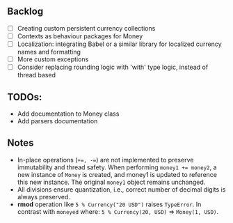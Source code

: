 ## Backlog
- [ ] Creating custom persistent currency collections
- [ ] Contexts as behaviour packages for Money
- [ ] Localization: integrating Babel or a similar library for localized currency names and formatting
- [ ] More custom exceptions
- [ ] Consider replacing rounding logic with 'with' type logic, instead of thread based

## TODOs:
* Add documentation to Money class
* Add parsers documentation

## Notes
* In-place operations (`+=, -=`) are not implemented to preserve immutability and thread safety. When performing `money1 += money2`, a new instance of `Money` is created, and money1 is updated to reference this new instance. The original `money1` object remains unchanged.  
* All divisions ensure quantization, i.e., correct number of decimal digits is always preserved.
* __rmod__ operation like `5 % Currency("20 USD")` raises `TypeError`. In contrast with `moneyed` where: `5 % Currency(20, USD)` => `Money(1, USD)`.
